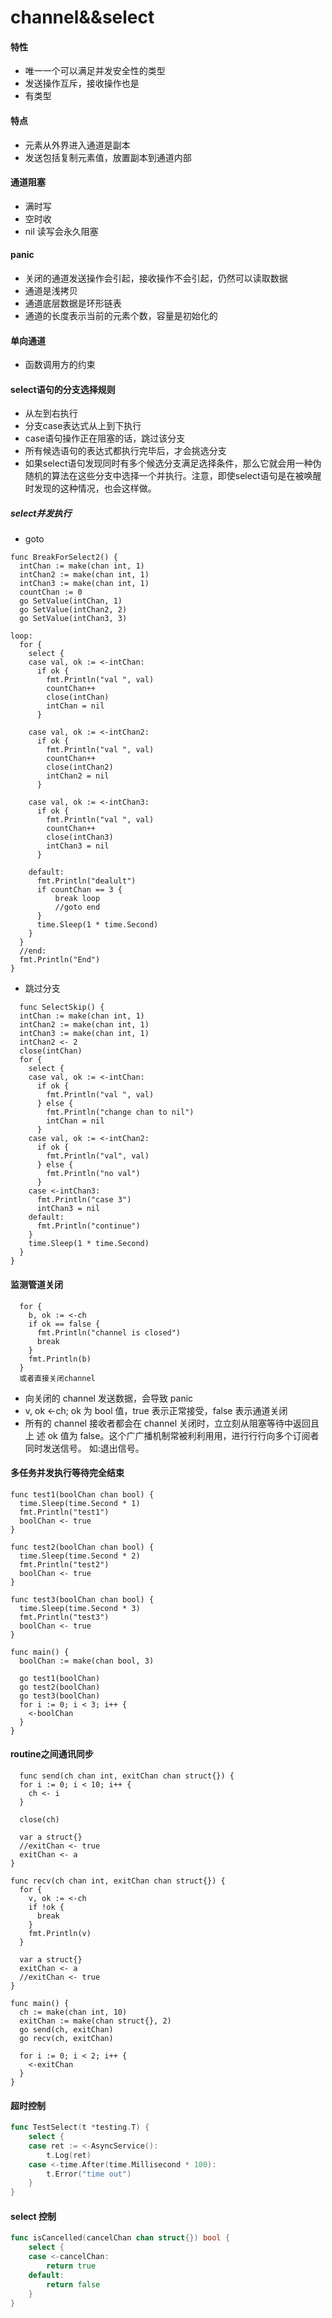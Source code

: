 # channel&&select

#### 特性
* 唯一一个可以满足并发安全性的类型
* 发送操作互斥，接收操作也是
* 有类型

#### 特点
* 元素从外界进入通道是副本
* 发送包括复制元素值，放置副本到通道内部

#### 通道阻塞
* 满时写
* 空时收
* nil 读写会永久阻塞

#### panic
* 关闭的通道发送操作会引起，接收操作不会引起，仍然可以读取数据
* 通道是浅拷贝
* 通道底层数据是环形链表
* 通道的长度表示当前的元素个数，容量是初始化的

####  单向通道
* 函数调用方的约束

#### select语句的分支选择规则
* 从左到右执行
* 分支case表达式从上到下执行
* case语句操作正在阻塞的话，跳过该分支
* 所有候选语句的表达式都执行完毕后，才会挑选分支
* 如果select语句发现同时有多个候选分支满足选择条件，那么它就会用一种伪随机的算法在这些分支中选择一个并执行。注意，即使select语句是在被唤醒时发现的这种情况，也会这样做。

##### select并发执行
* goto 

```
func BreakForSelect2() {
  intChan := make(chan int, 1)
  intChan2 := make(chan int, 1)
  intChan3 := make(chan int, 1)
  countChan := 0
  go SetValue(intChan, 1)
  go SetValue(intChan2, 2)
  go SetValue(intChan3, 3)

loop:
  for {
    select {
    case val, ok := <-intChan:
      if ok {
        fmt.Println("val ", val)
        countChan++
        close(intChan)
        intChan = nil
      }

    case val, ok := <-intChan2:
      if ok {
        fmt.Println("val ", val)
        countChan++
        close(intChan2)
        intChan2 = nil
      }

    case val, ok := <-intChan3:
      if ok {
        fmt.Println("val ", val)
        countChan++
        close(intChan3)
        intChan3 = nil
      }

    default:
      fmt.Println("dealult")
      if countChan == 3 {
          break loop
          //goto end
      }
      time.Sleep(1 * time.Second)
    }
  }
  //end:
  fmt.Println("End")
}
```

* 跳过分支

```
  func SelectSkip() {
  intChan := make(chan int, 1)
  intChan2 := make(chan int, 1)
  intChan3 := make(chan int, 1)
  intChan2 <- 2
  close(intChan)
  for {
    select {
    case val, ok := <-intChan:
      if ok {
        fmt.Println("val ", val)
      } else {
        fmt.Println("change chan to nil")
        intChan = nil
      }
    case val, ok := <-intChan2:
      if ok {
        fmt.Println("val", val)
      } else {
        fmt.Println("no val")
      }
    case <-intChan3:
      fmt.Println("case 3")
      intChan3 = nil
    default:
      fmt.Println("continue")
    }
    time.Sleep(1 * time.Second)
  }
}
```

#### 监测管道关闭
```
  for {
    b, ok := <-ch
    if ok == false {
      fmt.Println("channel is closed")
      break
    }
    fmt.Println(b)
  }
  或者直接关闭channel
```
* 向关闭的 channel 发送数据，会导致 panic
* v, ok <-ch; ok 为 bool 值，true 表示正常接受，false 表示通道关闭
* 所有的 channel 接收者都会在 channel 关闭时，⽴立刻从阻塞等待中返回且上 述 ok 值为 false。这个⼴广播机制常被利利⽤用，进⾏行行向多个订阅者同时发送信号。 如:退出信号。

#### 多任务并发执行等待完全结束
```
func test1(boolChan chan bool) {
  time.Sleep(time.Second * 1)
  fmt.Println("test1")
  boolChan <- true
}

func test2(boolChan chan bool) {
  time.Sleep(time.Second * 2)
  fmt.Println("test2")
  boolChan <- true
}

func test3(boolChan chan bool) {
  time.Sleep(time.Second * 3)
  fmt.Println("test3")
  boolChan <- true
}

func main() {
  boolChan := make(chan bool, 3)

  go test1(boolChan)
  go test2(boolChan)
  go test3(boolChan)
  for i := 0; i < 3; i++ {
    <-boolChan
  }
}
```

#### routine之间通讯同步
```
  func send(ch chan int, exitChan chan struct{}) {
  for i := 0; i < 10; i++ {
    ch <- i
  }

  close(ch)

  var a struct{}
  //exitChan <- true
  exitChan <- a
}

func recv(ch chan int, exitChan chan struct{}) {
  for {
    v, ok := <-ch
    if !ok {
      break
    }
    fmt.Println(v)
  }

  var a struct{}
  exitChan <- a
  //exitChan <- true
}

func main() {
  ch := make(chan int, 10)
  exitChan := make(chan struct{}, 2)
  go send(ch, exitChan)
  go recv(ch, exitChan)

  for i := 0; i < 2; i++ {
    <-exitChan
  }
}
```

#### 超时控制
```go
func TestSelect(t *testing.T) {
	select {
	case ret := <-AsyncService():
		t.Log(ret)
	case <-time.After(time.Millisecond * 100):
		t.Error("time out")
	}
}
```

#### select 控制
```go
func isCancelled(cancelChan chan struct{}) bool {
	select {
	case <-cancelChan:
		return true
	default:
		return false
	}
}
```
